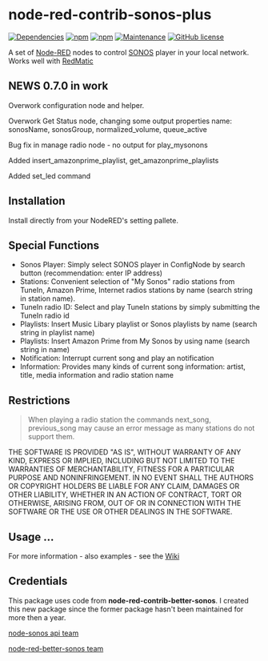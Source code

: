 # node-red-contrib-sonos-plus
[![Dependencies](https://david-dm.org/hklages/node-red-contrib-sonos-plus.svg)](https://david-dm.org/hklages/node-red-contrib-sonos-plus)
[![npm](https://img.shields.io/npm/dt/node-red-contrib-sonos-plus.svg)](https://www.npmjs.com/package/node-red-contrib-sonos-plus)
[![npm](https://img.shields.io/npm/v/node-red-contrib-sonos-plus.svg)](https://www.npmjs.com/package/node-red-contrib-sonos-plus)
[![Maintenance](https://img.shields.io/badge/Maintained%3F-yes-green.svg)](https://GitHub.com/Naereen/StrapDown.js/graphs/commit-activity)
[![GitHub license](https://img.shields.io/badge/license-MIT-blue.svg)](https://raw.githubusercontent.com/hklages/node-red-contrib-sonos-plus/master/LICENSE)

A set of [Node-RED](https://nodered.org/) nodes to control [SONOS](https://www.sonos.com/) player in your local network. Works well with [RedMatic](https://github.com/rdmtc/RedMatic/blob/master/README.en.md)

## NEWS 0.7.0 in work
Overwork configuration node and helper.

Overwork Get Status node, changing some output properties name: sonosName, sonosGroup, normalized_volume, queue_active

Bug fix in manage radio node - no output for play_mysonons

Added insert_amazonprime_playlist, get_amazonprime_playlists

Added set_led command


## Installation

Install directly from your NodeRED's setting pallete.

## Special Functions

- Sonos Player: Simply select SONOS player in ConfigNode by search button (recommendation: enter IP address)
- Stations: Convenient selection of "My Sonos" radio stations from TuneIn, Amazon Prime, Internet radios stations by name (search string in station name).
- TuneIn radio ID: Select and play TuneIn stations by simply submitting the TuneIn radio id
- Playlists: Insert Music Libary playlist or Sonos playlists by name (search string in playlist name)
- Playlists: Insert Amazon Prime from My Sonos by using name (search string in name)
- Notification: Interrupt current song and play an notification
- Information: Provides many kinds of current song information: artist, title, media information and radio station name

## Restrictions

> When playing a radio station the commands next_song, previous_song may cause an error message as many stations do not support them.

THE SOFTWARE IS PROVIDED "AS IS", WITHOUT WARRANTY OF ANY KIND, EXPRESS OR IMPLIED, INCLUDING BUT NOT LIMITED TO THE WARRANTIES OF MERCHANTABILITY, FITNESS FOR A PARTICULAR PURPOSE AND NONINFRINGEMENT. IN NO EVENT SHALL THE AUTHORS OR COPYRIGHT HOLDERS BE LIABLE FOR ANY CLAIM, DAMAGES OR OTHER LIABILITY, WHETHER IN AN ACTION OF CONTRACT, TORT OR OTHERWISE, ARISING FROM, OUT OF OR IN CONNECTION WITH THE SOFTWARE OR THE USE OR OTHER DEALINGS IN THE SOFTWARE.

## Usage ...
For more information - also examples - see the [Wiki](https://github.com/hklages/node-red-contrib-sonos-plus/wiki)


## Credentials

This package uses code from **node-red-contrib-better-sonos**. I created this new package since the former package hasn't been maintained for more then a year.

[node-sonos api team](https://github.com/bencevans/node-sonos)

[node-red-better-sonos team](https://github.com/originallyus/node-red-contrib-better-sonos)
